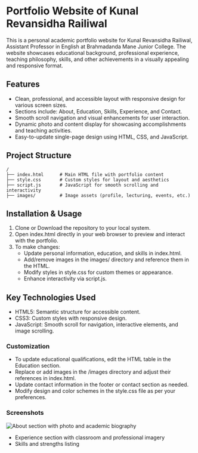 <h1>Portfolio Website of Kunal Revansidha Railiwal</h1>

<p>This is a personal academic portfolio website for Kunal Revansidha Railiwal, Assistant Professor in English at Brahmadanda Mane Junior College. The website showcases educational background, professional experience, teaching philosophy, skills, and other achievements in a visually appealing and responsive format.</p>

<h2>Features</h2>

- Clean, professional, and accessible layout with responsive design for various screen sizes.
- Sections include: About, Education, Skills, Experience, and Contact.
- Smooth scroll navigation and visual enhancements for user interaction.
- Dynamic photo and content display for showcasing accomplishments and teaching activities.
- Easy-to-update single-page design using HTML, CSS, and JavaScript.

<h2>Project Structure</h2>

```
/
├── index.html      # Main HTML file with portfolio content
├── style.css       # Custom styles for layout and aesthetics
├── script.js       # JavaScript for smooth scrolling and interactivity
├── images/         # Image assets (profile, lecturing, events, etc.)
```

<h2>Installation & Usage</h2>

1. Clone or Download the repository to your local system.
2. Open index.html directly in your web browser to preview and interact with the portfolio.
3. To make changes:
   - Update personal information, education, and skills in index.html.
   - Add/remove images in the images/ directory and reference them in the HTML.
   - Modify styles in style.css for custom themes or appearance.
   - Enhance interactivity via script.js.

<h2>Key Technologies Used</h2>

- HTML5: Semantic structure for accessible content.
- CSS3: Custom styles with responsive design.
- JavaScript: Smooth scroll for navigation, interactive elements, and image scrolling.

<h3>Customization</h3>

- To update educational qualifications, edit the HTML table in the Education section.
- Replace or add images in the /images directory and adjust their references in index.html.
- Update contact information in the footer or contact section as needed.
- Modify design and color schemes in the style.css file as per your preferences.

<h3>Screenshots</h3>

![About section with photo and academic biography]()
- Experience section with classroom and professional imagery
- Skills and strengths listing
